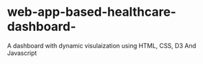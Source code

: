 # web-app-based-healthcare-dashboard-
A dashboard with dynamic visulaization using HTML, CSS, D3 And Javascript
